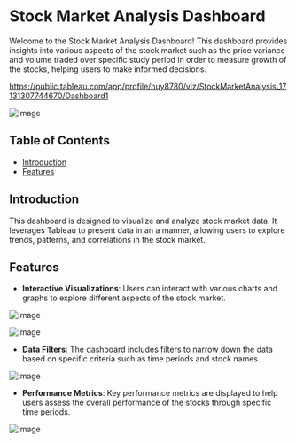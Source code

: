 # Stock Market Analysis Dashboard

Welcome to the Stock Market Analysis Dashboard! This dashboard provides insights into various aspects of the stock market such as the price variance and volume traded over specific study period in order to measure growth of the stocks, helping users to make informed decisions.

https://public.tableau.com/app/profile/huy8780/viz/StockMarketAnalysis_17131307744670/Dashboard1

![image](https://github.com/iamhuytran/stock_market_dashboard/assets/102829980/97f55d83-97e8-462a-be65-35c58d67683d)


## Table of Contents
- [Introduction](#introduction)
- [Features](#features)


## Introduction
This dashboard is designed to visualize and analyze stock market data. It leverages Tableau to present data in an a manner, allowing users to explore trends, patterns, and correlations in the stock market.

## Features
- **Interactive Visualizations**: Users can interact with various charts and graphs to explore different aspects of the stock market.

![image](https://github.com/iamhuytran/stock_market_dashboard/assets/102829980/9c99dbdf-15ac-498e-bbba-22d2356f2568)

![image](https://github.com/iamhuytran/stock_market_dashboard/assets/102829980/3ea50f55-b77a-445a-93e6-f24d5340bb24)

  
- **Data Filters**: The dashboard includes filters to narrow down the data based on specific criteria such as time periods and stock names.

![image](https://github.com/iamhuytran/stock_market_dashboard/assets/102829980/92278899-6987-4ef5-877f-47c056cb3fd3)


- **Performance Metrics**: Key performance metrics are displayed to help users assess the overall performance of the stocks through specific time periods.

![image](https://github.com/iamhuytran/stock_market_dashboard/assets/102829980/0bd711d9-5449-4e94-940d-5e9e273d68fa)


